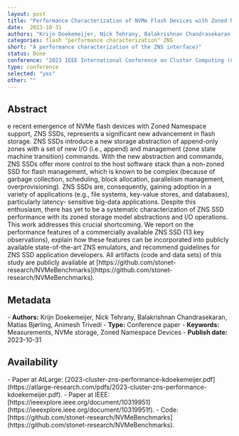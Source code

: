 ```yaml
---
layout: post
title: "Performance Characterization of NVMe Flash Devices with Zoned Namespaces (ZNS)"
date:  2023-10-31
authors: "Krijn Doekemeijer, Nick Tehrany, Balakrishnan Chandrasekaran, Matias  Bjørling, Animesh Trivedi"
categories: flash "performance characterization" ZNS
short: "A performance characterization of the ZNS interface)"
status: Done
conference: "2023 IEEE International Conference on Cluster Computing (CLUSTER)"
type: conference
selected: "yes"
other: ""
---
```


<h2>Abstract</h2>
e recent emergence of NVMe flash devices with Zoned Namespace support, ZNS SSDs, represents a significant
new advancement in flash storage. ZNS SSDs introduce a new storage abstraction of append-only zones with a set of new I/O
(i.e., append) and management (zone state machine transition) commands. With the new abstraction and commands, ZNS SSDs
offer more control to the host software stack than a non-zoned SSD for flash management, which is known to be complex
(because of garbage collection, scheduling, block allocation, parallelism management, overprovisioning). ZNS SSDs are, consequently,
gaining adoption in a variety of applications (e.g., file systems, key-value stores, and databases), particularly latency-
sensitive big-data applications. Despite this enthusiasm, there has yet to be a systematic characterization of ZNS SSD performance
with its zoned storage model abstractions and I/O operations. This work addresses this crucial shortcoming. We report on the
performance features of a commercially available ZNS SSD (13 key observations), explain how these features can be incorporated
into publicly available state-of-the-art ZNS emulators, and recommend guidelines for ZNS SSD application developers.
All artifacts (code and data sets) of this study are publicly available at [https://github.com/stonet-research/NVMeBenchmarks](https://github.com/stonet-research/NVMeBenchmarks).

<h2>Metadata</h2>
- <b>Authors:</b> Krijn Doekemeijer, Nick Tehrany, Balakrishnan Chandrasekaran, Matias  Bjørling, Animesh Trivedi
- <b>Type:</b> Conference paper
- <b>Keywords:</b> Measurements, NVMe storage, Zoned Namespace Devices
- <b>Publish date:</b> 2023-10-31

<h2>Availability</h2>
- Paper at AtLarge: [2023-cluster-zns-performance-kdoekemeijer.pdf](https://atlarge-research.com/pdfs/2023-cluster-zns-performance-kdoekemeijer.pdf).
- Paper at IEEE: [https://ieeexplore.ieee.org/document/10319951](https://ieeexplore.ieee.org/document/10319951f).
- Code: [https://github.com/stonet-research/NVMeBenchmarks](https://github.com/stonet-research/NVMeBenchmarks).
